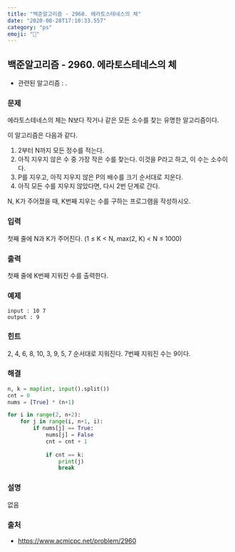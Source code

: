 ```yaml
---
title: "백준알고리즘 - 2960. 에라토스테네스의 체"
date: "2020-08-28T17:10:33.557"
category: "ps"
emoji: "🌄"
---
```


## 백준알고리즘 - 2960. 에라토스테네스의 체

- 관련된 알고리즘 : .

### 문제

에라토스테네스의 체는 N보다 작거나 같은 모든 소수를 찾는 유명한 알고리즘이다.

이 알고리즘은 다음과 같다.

1. 2부터 N까지 모든 정수를 적는다.
2. 아직 지우지 않은 수 중 가장 작은 수를 찾는다. 이것을 P라고 하고, 이 수는 소수이다.
3. P를 지우고, 아직 지우지 않은 P의 배수를 크기 순서대로 지운다.
4. 아직 모든 수를 지우지 않았다면, 다시 2번 단계로 간다.

N, K가 주어졌을 때, K번째 지우는 수를 구하는 프로그램을 작성하시오.

### 입력

첫째 줄에 N과 K가 주어진다. (1 ≤ K < N, max(2, K) < N ≤ 1000)

### 출력

첫째 줄에 K번째 지워진 수를 출력한다.

### 예제

```
input : 10 7
output : 9
```

### 힌트

2, 4, 6, 8, 10, 3, 9, 5, 7 순서대로 지워진다. 7번째 지워진 수는 9이다.

### 해결

```python
n, k = map(int, input().split())
cnt = 0
nums = [True] * (n+1)

for i in range(2, n+2):
    for j in range(i, n+1, i):
        if nums[j] == True:
            nums[j] = False
            cnt = cnt + 1
			
            if cnt == k:
                print(j)
                break
```

### 설명

없음

### 출처

- https://www.acmicpc.net/problem/2960

